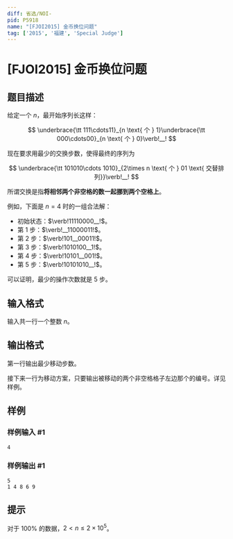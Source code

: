 ```yaml
---
diff: 省选/NOI-
pid: P5918
name: "[FJOI2015] 金币换位问题"
tag: ['2015', '福建', 'Special Judge']
---
```

# [FJOI2015] 金币换位问题
## 题目描述

给定一个 $n$，最开始序列长这样：

$$
\underbrace{\tt 111\cdots11}_{n \text{ 个 } 1}\underbrace{\tt 000\cdots00}_{n \text{ 个 } 0}\verb!__!
$$

现在要求用最少的交换步数，使得最终的序列为

$$
\underbrace{\tt 101010\cdots 1010}_{2\times n \text{ 个 } 01 \text{ 交替排列}}\verb!__!
$$

所谓交换是指**将相邻两个非空格的数一起挪到两个空格上**。

例如，下面是 $n=4$ 时的一组合法解：

- 初始状态：$\verb!11110000__!$。
- 第 $1$ 步：$\verb!__11000011!$。
- 第 $2$ 步：$\verb!101__00011!$。
- 第 $3$ 步：$\verb!1010100__1!$。
- 第 $4$ 步：$\verb!10101__001!$。
- 第 $5$ 步：$\verb!10101010__!$。

可以证明，最少的操作次数就是 $5$ 步。
## 输入格式

输入共一行一个整数 $n$。

## 输出格式

第一行输出最少移动步数。

接下来一行为移动方案，只要输出被移动的两个非空格格子左边那个的编号。详见样例。
## 样例

### 样例输入 #1
```
4
```
### 样例输出 #1
```
5
1 4 8 6 9
```
## 提示

对于 $100\%$ 的数据，$2<n\le 2\times 10^5$。
